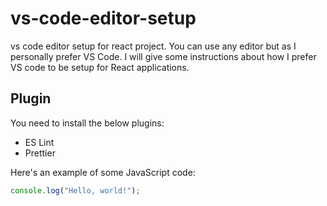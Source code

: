 # vs-code-editor-setup
vs code editor setup for react project. You can use any editor but as I personally prefer VS Code. I will give some instructions about how I prefer VS code to be setup for React applications.

<h2> Plugin </h2>
<p>You need to install the below plugins:</p>
<ul>

  <li>ES Lint</li>
  <li>Prettier</li>
</ul>

Here's an example of some JavaScript code:

```javascript
console.log("Hello, world!");
